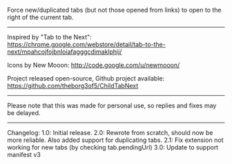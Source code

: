 Force new/duplicated tabs (but not those opened from links) to open to the right of the current tab.

------------------------

Inspired by "Tab to the Next":
https://chrome.google.com/webstore/detail/tab-to-the-next/mpahcojfojbnloiafagggcdimaklphij/

Icons by New Mooon:
http://code.google.com/u/newmooon/

Project released open-source, Github project available:
https://github.com/theborg3of5/ChildTabNext

------------------------

Please note that this was made for personal use, so replies and fixes may be delayed.

------------------------

Changelog:
1.0: Initial release.
2.0: Rewrote from scratch, should now be more reliable. Also added support for duplicating tabs.
2.1: Fix extension not working for new tabs (by checking tab.pendingUrl)
3.0: Update to support manifest v3

